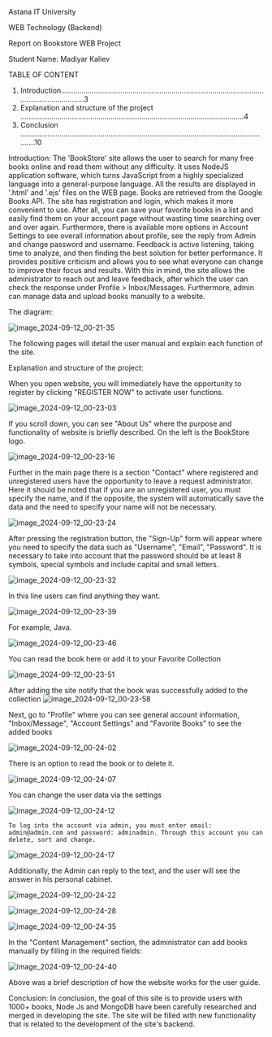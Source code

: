 Astana IT University

WEB Technology (Backend)

Report on Bookstore WEB Project 

Student Name: Madiyar Kaliev




TABLE OF CONTENT
1.	Introduction………………………………………………………………………………………………………………….3
2.	Explanation and structure of the project ……………………………………………………………………………………………….4
3.	Conclusion …………………………………………………………………………………………………………….10



Introduction: The 'BookStore' site allows the user to search for many free books online and read them without any difficulty. It uses NodeJS application software, which turns JavaScript from a highly specialized language into a general-purpose language. All the results are displayed in '.html' and '.ejs' files on the WEB page. Books are retrieved from the Google Books API. The site has registration and login, which makes it more convenient to use. After all, you can save your favorite books in a list and easily find them on your account page without wasting time searching over and over again. Furthermore, there is available more options in Account Settings to see overall information about profile, see the reply from Admin and change password and username. Feedback is active listening, taking time to analyze, and then finding the best solution for better performance. It provides positive criticism and allows you to see what everyone can change to improve their focus and results. With this in mind, the site allows the administrator to reach out and leave feedback, after which the user can check the response under Profile > Inbox/Messages. Furthermore, admin can manage data and upload books manually to a website.



The diagram:

![image_2024-09-12_00-21-35](https://github.com/user-attachments/assets/fe47bcd9-77fb-4ce7-bd9c-61443a518104)

 
The following pages will detail the user manual and explain each function of the site.

Explanation and structure of the project:	

When you open  website, you will immediately have the opportunity to register by clicking "REGISTER NOW" to activate user functions. 

![image_2024-09-12_00-23-03](https://github.com/user-attachments/assets/894f9f9c-68e4-4e32-b3a0-9f3d00c2a02f)

 
						
If you scroll down, you can see "About Us" where the purpose and functionality of website is briefly described. On the left is the BookStore logo.

 
![image_2024-09-12_00-23-16](https://github.com/user-attachments/assets/e927a738-0f3c-467a-bef6-89e9c2a3d7c8)

Further in the main page there is a section "Contact" where registered and unregistered users have the opportunity to leave a request administrator. Here it should be noted that if you are an unregistered user, you must specify the name, and if the opposite, the system will automatically save the data and the need to specify your name will not be necessary. 

![image_2024-09-12_00-23-24](https://github.com/user-attachments/assets/35523331-c989-472a-accf-0c055d3ba20d)

After pressing the registration button, the "Sign-Up" form will appear where you need to specify the data such as "Username", "Email", "Password". It is necessary to take into account that the password should be at least 8 symbols, special symbols and include capital and small letters.

![image_2024-09-12_00-23-32](https://github.com/user-attachments/assets/5ffe4e7f-35e3-4893-9eb1-7d14597df313)

In this line users can find anything they want.  

![image_2024-09-12_00-23-39](https://github.com/user-attachments/assets/b97df202-4911-4c03-bd03-9612e57081db)

For example, Java. 

![image_2024-09-12_00-23-46](https://github.com/user-attachments/assets/a2bb4d0c-93ca-4106-8c69-87ec8c517d63)


You can read the book here or add it to your Favorite Collection 

![image_2024-09-12_00-23-51](https://github.com/user-attachments/assets/f0ec79ed-fc3b-4231-b599-aefbcbea0f6b)



 
After adding the site notify that the book was successfully added to the collection 
![image_2024-09-12_00-23-58](https://github.com/user-attachments/assets/1213de02-6386-4d83-ad3f-b97241757481)

Next, go to "Profile" where you can see general account information, "Inbox/Message", "Account Settings" and "Favorite Books" to see the added books
 
![image_2024-09-12_00-24-02](https://github.com/user-attachments/assets/214a2b5e-ffee-4ed3-b54f-aadf76ab04fa)


There is an option to read the book or to delete it. 

![image_2024-09-12_00-24-07](https://github.com/user-attachments/assets/92d5527c-0197-40b4-85b0-3091c100daf3)

You can change the user data via the settings
 
![image_2024-09-12_00-24-12](https://github.com/user-attachments/assets/9c5ab899-13ae-43f5-b6b6-ab316afdc6c0)

	To log into the account via admin, you must enter email: admin@admin.com and password: adminadmin. Through this account you can delete, sort and change.  
 
![image_2024-09-12_00-24-17](https://github.com/user-attachments/assets/ca9308bd-aeb2-4a80-84f6-fa7665c7ab52)

 
 Additionally, the Admin can reply to the text, and the user will see the answer in his personal cabinet. 
 
![image_2024-09-12_00-24-22](https://github.com/user-attachments/assets/2d51ddf0-4237-45ef-89f7-9a87a753d169)


![image_2024-09-12_00-24-28](https://github.com/user-attachments/assets/8b1c7982-ec5b-45b5-b2ce-dd8b91afd26f)

![image_2024-09-12_00-24-35](https://github.com/user-attachments/assets/7313348f-da7f-483d-8930-b379c3c523c9)

 
In the "Content Management" section, the administrator can add books manually by filling in the required fields: 
 
					
![image_2024-09-12_00-24-40](https://github.com/user-attachments/assets/04971ad0-a064-4acd-8622-46b59f5d9928)


Above was a brief description of how the website works for the user guide.


Conclusion: In conclusion, the goal of this site is to provide users with 1000+ books, Node Js and MongoDB have been carefully researched and merged in developing the site. The site will be filled with new functionality that is related to the development of the site's backend.







